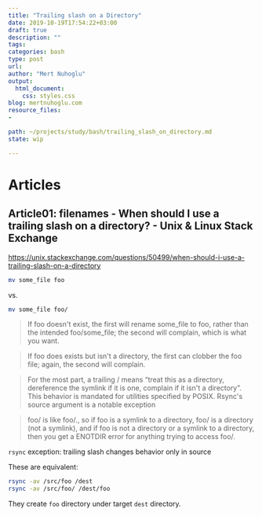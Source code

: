 ```yaml
---
title: "Trailing slash on a Directory"
date: 2019-10-19T17:54:22+03:00 
draft: true
description: ""
tags:
categories: bash
type: post
url:
author: "Mert Nuhoglu"
output:
  html_document:
    css: styles.css
blog: mertnuhoglu.com
resource_files:
- 

path: ~/projects/study/bash/trailing_slash_on_directory.md
state: wip

---
```


# Articles 

## Article01: filenames - When should I use a trailing slash on a directory? - Unix & Linux Stack Exchange

https://unix.stackexchange.com/questions/50499/when-should-i-use-a-trailing-slash-on-a-directory

``` bash
mv some_file foo
``` 

vs.

``` bash
mv some_file foo/
``` 

> If foo doesn't exist, the first will rename some_file to foo, rather than the intended foo/some_file; the second will complain, which is what you want.

> If foo does exists but isn't a directory, the first can clobber the foo file; again, the second will complain.

> For the most part, a trailing / means “treat this as a directory, dereference the symlink if it is one, complain if it isn't a directory”. This behavior is mandated for utilities specified by POSIX. Rsync's source argument is a notable exception

> foo/ is like foo/., so if foo is a symlink to a directory, foo/ is a directory (not a symlink), and if foo is not a directory or a symlink to a directory, then you get a ENOTDIR error for anything trying to access foo/.

`rsync` exception: trailing slash changes behavior only in source

These are equivalent:

``` bash
rsync -av /src/foo /dest
rsync -av /src/foo/ /dest/foo
``` 

They create `foo` directory under target `dest` directory.
